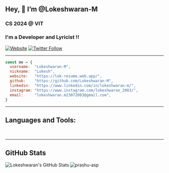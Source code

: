 

## Hey, 👋  I’m @Lokeshwaran-M

### CS 2024 @ VIT
### I'm a Developer and Lyricist !!



[![Website](https://img.shields.io/website?label=lokeshwaran&style=for-the-badge&url=https://lok-resume.web.app/)](https://lok-resume.web.app/)
[![Twitter Follow](https://img.shields.io/twitter/follow/lokeshwaran?color=1DA1F2&logo=twitter&style=for-the-badge)](https://twitter.com/intent/follow?original_referer=https://twitter.com/lokeshwaran_23)

---
```javascript
const me = {
  username:  "Lokeshwaran-M",
  nickname:  "Lokesh",
  website:   "https://lok-resume.web.app/",
  github:    "https://github.com/Lokeshwaran-M",
  linkedin:  "https://www.linkedin.com/in/lokeshwaran-m/",
  instagram: "https://www.instagram.com/lokeshwaran_2003/",
  email:     "lokeshwaran.m23072003@gmail.com",
}
```

---

## Languages and Tools:

<br />



---
## GitHub Stats

 <img align="left" alt="Lokeshwaran's GitHub Stats" src="https://github-readme-stats.vercel.app/api?username=Lokeshwaran-M&show_icons=true&hide_border=true" />
 
 
 <p><img align="center" src="https://github-readme-stats.vercel.app/api/top-langs?username=Lokeshwaran-M&show_icons=true&locale=en&layout=compact" alt="prashu-asp" /></p>
 

<!-- ![Visitors](https://visitor-badge.laobi.icu/badge?page_id=Lokeshwaran-M) -->

[website]: https://lok-resume.web.app/
[twitter]: https://twitter.com/lokeshwaran_23
[linkedin]: https://www.linkedin.com/in/lokeshwaran-m/

